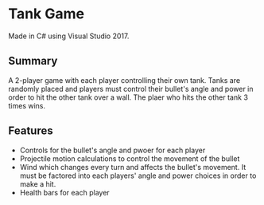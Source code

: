# Tank Game

Made in C# using Visual Studio 2017.

Summary
-----------
A 2-player game with each player controlling their own tank. Tanks are randomly placed and players must control their bullet's angle and power in order to hit the other tank over a wall. The plaer who hits the other tank 3 times wins.

Features
-----------
- Controls for the bullet's angle and pwoer for each player
- Projectile motion calculations to control the movement of the bullet
- Wind which changes every turn and affects the bullet's movement. It must be factored into each players' angle and power choices in order to make a hit.
- Health bars for each player
